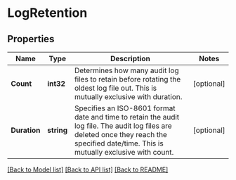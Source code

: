 # LogRetention

## Properties

Name | Type | Description | Notes
------------ | ------------- | ------------- | -------------
**Count** | **int32** | Determines how many audit log files to retain before rotating the oldest log file out. This is mutually exclusive with duration.  | [optional] 
**Duration** | **string** | Specifies an ISO-8601 format date and time to retain the audit log file. The audit log files are deleted once they reach the specified date/time. This is mutually exclusive with count.  | [optional] 

[[Back to Model list]](../README.md#documentation-for-models) [[Back to API list]](../README.md#documentation-for-api-endpoints) [[Back to README]](../README.md)


